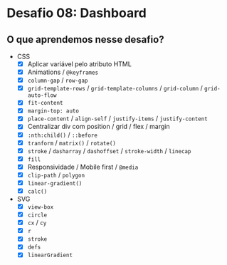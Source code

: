 # Desafio 08: Dashboard

## O que aprendemos nesse desafio?

* CSS
    * [x] Aplicar variável pelo atributo HTML
    * [x] Animations / `@keyframes`
    * [x] `column-gap` / `row-gap`
    * [x] `grid-template-rows` / `grid-template-columns` / `grid-column` / `grid-auto-flow`
    * [x] `fit-content`
    * [x] `margin-top: auto`
    * [x] `place-content` / `align-self` / `justify-items` / `justify-content`
    * [x] Centralizar div com position / grid / flex / margin
    * [x] `:nth:child()` / `::before`
    * [x] `tranform` / `matrix()` / `rotate()`
    * [x] `stroke` / `dasharray` / `dashoffset` / `stroke-width` / `linecap`
    * [x] `fill`
    * [x] Responsividade / Mobile first / `@media`
    * [x] `clip-path` / `polygon`
    * [x] `linear-gradient()`
    * [x] `calc()`

* SVG 
    * [x] `view-box`
    * [x] `circle`
    * [x] `cx` / `cy`
    * [x] `r`
    * [x] `stroke`
    * [x] `defs`
    * [x] `linearGradient`